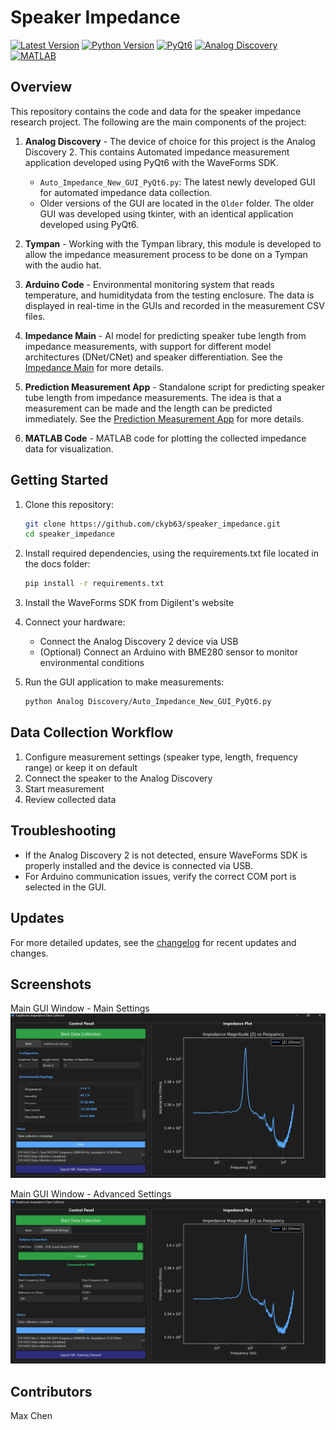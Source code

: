 # Speaker Impedance

[![Latest Version](https://img.shields.io/badge/Latest-v0.10.0-blue.svg)](CHANGELOG.md/#latest)
[![Python Version](https://img.shields.io/badge/Python-3.12.9-blue.svg?logo=python&logoColor=white)](https://www.python.org/downloads/release/python-3129/)
[![PyQt6](https://img.shields.io/badge/PyQt6-6.8.1-blue.svg?logo=qt&logoColor=white)](https://pypi.org/project/PyQt6/)
[![Analog Discovery](https://img.shields.io/badge/Analog%20Discovery-2.0-green.svg?logo=digilent&logoColor=white)](https://digilent.com/reference/test-and-measurement/guides/waveforms-sdk-getting-started?srsltid=AfmBOorRtu33lsD6IVZflrbMJIFuTLurrbm7XozjjqH9yrPqBuhSF0tu)
[![MATLAB](https://img.shields.io/badge/MATLAB-R2024a-green.svg?logo=mathworks&logoColor=white)](https://www.mathworks.com/products/matlab.html)

## Overview

This repository contains the code and data for the speaker impedance research project. The following are the main components of the project:

1. **Analog Discovery** - The device of choice for this project is the Analog Discovery 2. This contains Automated impedance measurement application developed using PyQt6 with the WaveForms SDK.
   - `Auto_Impedance_New_GUI_PyQt6.py`: The latest newly developed GUI for automated impedance data collection.
   - Older versions of the GUI are located in the `Older` folder. The older GUI was developed using tkinter, with an identical application developed using PyQt6.

2. **Tympan** - Working with the Tympan library, this module is developed to allow the impedance measurement process to be done on a Tympan with the audio hat.

3. **Arduino Code** - Environmental monitoring system that reads temperature, and humiditydata from the testing enclosure. The data is displayed in real-time in the GUIs and recorded in the measurement CSV files.

4. **Impedance Main** - AI model for predicting speaker tube length from impedance measurements, with support for different model architectures (DNet/CNet) and speaker differentiation. See the [Impedance Main](../Impedance-main/README.md) for more details.

5. **Prediction Measurement App** - Standalone script for predicting speaker tube length from impedance measurements. The idea is that a measurement can be made and the length can be predicted immediately. See the [Prediction Measurement App](../Prediction_Measurement_App/README.md) for more details.

6. **MATLAB Code** - MATLAB code for plotting the collected impedance data for visualization.

## Getting Started

1. Clone this repository:

   ```bash
   git clone https://github.com/ckyb63/speaker_impedance.git
   cd speaker_impedance
   ```

2. Install required dependencies, using the requirements.txt file located in the docs folder:

   ```bash
   pip install -r requirements.txt
   ```

3. Install the WaveForms SDK from Digilent's website

4. Connect your hardware:
   - Connect the Analog Discovery 2 device via USB
   - (Optional) Connect an Arduino with BME280 sensor to monitor environmental conditions

5. Run the GUI application to make measurements:

   ```bash
   python Analog Discovery/Auto_Impedance_New_GUI_PyQt6.py
   ```

## Data Collection Workflow

1. Configure measurement settings (speaker type, length, frequency range) or keep it on default
2. Connect the speaker to the Analog Discovery
3. Start measurement
4. Review collected data

## Troubleshooting

- If the Analog Discovery 2 is not detected, ensure WaveForms SDK is properly installed and the device is connected via USB.
- For Arduino communication issues, verify the correct COM port is selected in the GUI.

## Updates

For more detailed updates, see the [changelog](CHANGELOG.md) for recent updates and changes.

## Screenshots

Main GUI Window - Main Settings
![Main GUI](./Pics/0.10.0_1.png "Main GUI Window - Main Settings")

Main GUI Window - Advanced Settings
![Main GUI](./Pics/0.10.0_2.png "Main GUI Window - Advanced Settings")

## Contributors

Max Chen
